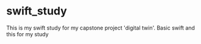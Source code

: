 # swift_study
This is my swift study for my capstone project 'digital twin'.
Basic swift and this for my study
